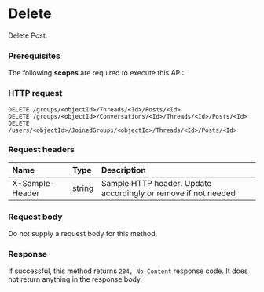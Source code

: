 # Delete

Delete Post.
### Prerequisites
The following **scopes** are required to execute this API: 
### HTTP request
<!-- { "blockType": "ignored" } -->
```http
DELETE /groups/<objectId>/Threads/<Id>/Posts/<Id>
DELETE /groups/<objectId>/Conversations/<Id>/Threads/<Id>/Posts/<Id>
DELETE /users/<objectId>/JoinedGroups/<objectId>/Threads/<Id>/Posts/<Id>

```
### Request headers
| Name       | Type | Description|
|:---------------|:--------|:----------|
| X-Sample-Header  | string  | Sample HTTP header. Update accordingly or remove if not needed|

### Request body
Do not supply a request body for this method.


### Response
If successful, this method returns `204, No Content` response code. It does not return anything in the response body.


<!-- uuid: ddb5d853-d51f-4cbe-b1ca-261190ccd197
2015-10-24 21:49:47 UTC -->
<!-- {
  "type": "#page.annotation",
  "description": "Delete",
  "keywords": "",
  "section": "documentation",
  "tocPath": ""
}-->